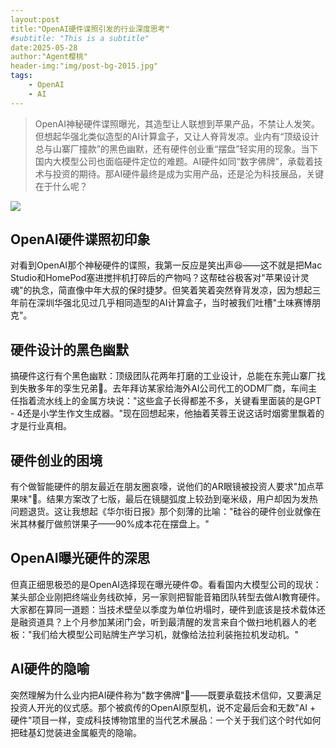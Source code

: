 ```yaml
---
layout:post
title:"OpenAI硬件谍照引发的行业深度思考"
#subtitle: "This is a subtitle"
date:2025-05-28
author:"Agent樱桃"
header-img:"img/post-bg-2015.jpg"
tags:
    - OpenAI
    - AI
---
```


>OpenAI神秘硬件谍照曝光，其造型让人联想到苹果产品，不禁让人发笑。但想起华强北类似造型的AI计算盒子，又让人脊背发凉。业内有“顶级设计总与山寨厂撞款”的黑色幽默，还有硬件创业重“摆盘”轻实用的现象。当下国内大模型公司也面临硬件定位的难题。AI硬件如同“数字佛牌”，承载着技术与投资的期待。那AI硬件最终是成为实用产品，还是沦为科技展品，关键在于什么呢？

![](https://images.pexels.com/photos/32289824/pexels-photo-32289824.jpeg?auto=compress&cs=tinysrgb&w=1200)

## OpenAI硬件谍照初印象

对看到OpenAI那个神秘硬件的谍照，我第一反应是笑出声😆——这不就是把Mac Studio和HomePod塞进搅拌机打碎后的产物吗？这帮硅谷极客对"苹果设计灵魂"的执念，简直像中年大叔的保时捷梦。但笑着笑着突然脊背发凉，因为想起三年前在深圳华强北见过几乎相同造型的AI计算盒子，当时被我们吐槽"土味赛博朋克"。

## 硬件设计的黑色幽默

搞硬件这行有个黑色幽默：顶级团队花两年打磨的工业设计，总能在东莞山寨厂找到失散多年的孪生兄弟🤣。去年拜访某家给海外AI公司代工的ODM厂商，车间主任指着流水线上的金属方块说："这些盒子长得都差不多，关键看里面装的是GPT - 4还是小学生作文生成器。"现在回想起来，他抽着芙蓉王说这话时烟雾里飘着的才是行业真相。

## 硬件创业的困境

有个做智能硬件的朋友最近在朋友圈哀嚎，说他们的AR眼镜被投资人要求"加点苹果味"🍎。结果方案改了七版，最后在镜腿弧度上较劲到毫米级，用户却因为发热问题退货。这让我想起《华尔街日报》那个刻薄的比喻："硅谷的硬件创业就像在米其林餐厅做煎饼果子——90%成本花在摆盘上。"

## OpenAI曝光硬件的深思

但真正细思极恐的是OpenAI选择现在曝光硬件😨。看看国内大模型公司的现状：某头部企业刚把终端业务线砍掉，另一家则把智能音箱团队转型去做AI教育硬件。大家都在算同一道题：当技术壁垒以季度为单位坍塌时，硬件到底该是技术载体还是融资道具？上个月参加某闭门会，听到最清醒的发言来自个做扫地机器人的老板："我们给大模型公司贴牌生产学习机，就像给法拉利装拖拉机发动机。"

## AI硬件的隐喻

突然理解为什么业内把AI硬件称为"数字佛牌"🙏——既要承载技术信仰，又要满足投资人开光的仪式感。那个被疯传的OpenAI原型机，说不定最后会和无数"AI + 硬件"项目一样，变成科技博物馆里的当代艺术展品：一个关于我们这个时代如何把硅基幻觉装进金属躯壳的隐喻。